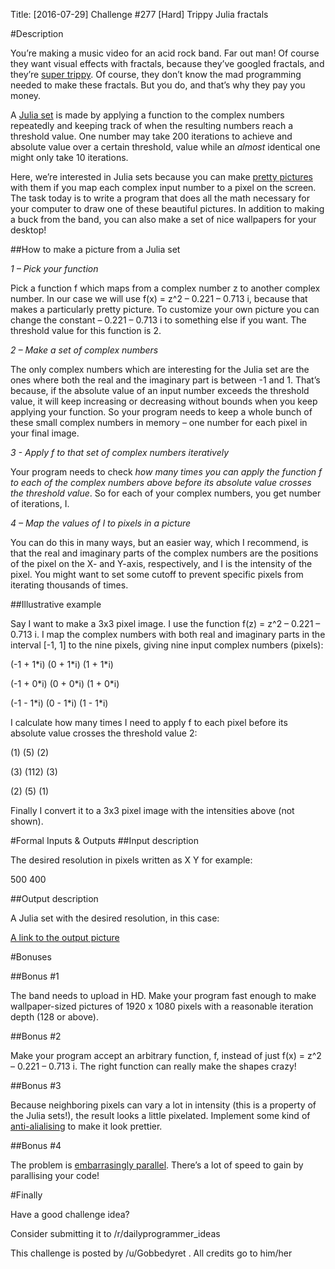 Title: [2016-07-29] Challenge #277 [Hard] Trippy Julia fractals

#Description

You’re making a music video for an acid rock band. Far out man! Of course they want visual effects with fractals, because they’ve googled fractals, and they’re [super trippy](https://www.google.com/search?q=fractal&source=lnms&tbm=isch&sa=X&ved=0ahUKEwjljOT9l7nNAhXIKo8KHct2CckQ_AUICCgB&biw=1920&bih=1014). Of course, they don’t know the mad programming needed to make these fractals. But you do, and that’s why they pay you money.

A [Julia set](http://wikipedia.org/wiki/julia_set) is made by applying a function to the complex numbers repeatedly and keeping track of when the resulting numbers reach a threshold value. One number may take 200 iterations to achieve and absolute value over a certain threshold, value while an *almost* identical one might only take 10 iterations.

Here, we’re interested in Julia sets because you can make [pretty pictures](https://en.wikipedia.org/wiki/Julia_set#/media/File:Julia_-0.8_0.156.png) with them if you map each complex input number to a pixel on the screen. The task today is to write a program that does all the math necessary for your computer to draw one of these beautiful pictures. In addition to making a buck from the band, you can also make a set of nice wallpapers for your desktop!


##How to make a picture from a Julia set

*1 – Pick your function*

Pick a function f which maps from a complex number z to another complex number. In our case we will use f(x) = z^2 – 0.221 – 0.713 i, because that makes a particularly pretty picture. To customize your own picture you can change the constant – 0.221 – 0.713 i to something else if you want.
The threshold value for this function is 2.

*2 – Make a set of complex numbers*

The only complex numbers which are interesting for the Julia set are the ones where both the real and the imaginary part is between -1 and 1.  That’s because, if the absolute value of an input number exceeds the threshold value, it will keep increasing or decreasing without bounds when you keep applying your function. So your program needs to keep a whole bunch of these small complex numbers in memory – one number for each pixel in your final image.

*3 - Apply f to that set of complex numbers iteratively*

Your program needs to check *how many times you can apply the function f to each of the complex numbers above before its absolute value crosses the threshold value*. So for each of your complex numbers, you get number of iterations, I.

*4 – Map the values of I to pixels in a picture*

You can do this in many ways, but an easier way, which I recommend, is that the real and imaginary parts of the complex numbers are the positions of the pixel on the X- and Y-axis, respectively, and I is the intensity of the pixel. You might want to set some cutoff to prevent specific pixels from iterating thousands of times.

##Illustrative example

Say I want to make a 3x3 pixel image. I use the function f(z) = z^2 – 0.221 – 0.713 i. I map the complex numbers with both real and imaginary parts in the interval [-1, 1] to the nine pixels, giving nine input complex numbers (pixels):

(-1 + 1\*i) (0 + 1\*i) (1 + 1\*i)

(-1 + 0\*i) (0 + 0\*i) (1 + 0\*i)

(-1 - 1\*i) (0 - 1\*i) (1 - 1\*i)

I calculate how many times I need to apply f to each pixel before its absolute value crosses the threshold value 2:

(1) (5) (2)

(3) (112) (3)

(2) (5) (1)

Finally I convert it to a 3x3 pixel image with the intensities above (not shown).

#Formal Inputs & Outputs
##Input description

The desired resolution in pixels written as X Y for example:

500 400

##Output description

A Julia set with the desired resolution, in this case:

[A link to the output picture](http://imgur.com/4nVcHVk)

#Bonuses

##Bonus #1

The band needs to upload in HD. Make your program fast enough to make wallpaper-sized pictures of 1920 x 1080 pixels with a reasonable iteration depth (128 or above).

##Bonus #2

Make your program accept an arbitrary function, f, instead of just f(x) = z^2 – 0.221 – 0.713 i. The right function can really make the shapes crazy!

##Bonus #3

Because neighboring pixels can vary a lot in intensity (this is a property of the Julia sets!), the result looks a little pixelated. Implement some kind of [anti-alialising](https://en.wikipedia.org/wiki/Spatial_anti-aliasing) to make it look prettier.

##Bonus #4

The problem is [embarrasingly parallel](https://en.wikipedia.org/wiki/Embarrassingly_parallel). There’s a lot of speed to gain by parallising your code!


#Finally

Have a good challenge idea?

Consider submitting it to /r/dailyprogrammer_ideas

This challenge is posted by /u/Gobbedyret . All credits go to him/her